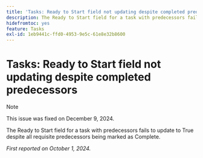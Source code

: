 ```yaml
---
title: 'Tasks: Ready to Start field not updating despite completed predecessors'
description: The Ready to Start field for a task with predecessors fails to update to True despite all requisite predecessors being marked as Complete.
hidefromtoc: yes
feature: Tasks
exl-id: 1eb9441c-ffd0-4953-9e5c-61e8e32b8600
---
```

# Tasks: Ready to Start field not updating despite completed predecessors

>[!NOTE]
>
>This issue was fixed on December 9, 2024.

The Ready to Start field for a task with predecessors fails to update to True despite all requisite predecessors being marked as Complete.

_First reported on October 1, 2024._
